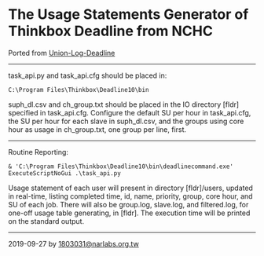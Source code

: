 # The Usage Statements Generator of Thinkbox Deadline from NCHC

Ported from [Union-Log-Deadline](https://github.com/work-nchc/Union-Log-Deadline)

---
task_api.py and task_api.cfg should be placed in:

```
C:\Program Files\Thinkbox\Deadline10\bin
```

suph_dl.csv and ch_group.txt should be placed in the IO directory [fldr] specified in task_api.cfg.  Configure the default SU per hour in task_api.cfg, the SU per hour for each slave in suph_dl.csv, and the groups using core hour as usage in ch_group.txt, one group per line, first.

---
Routine Reporting:

```
& 'C:\Program Files\Thinkbox\Deadline10\bin\deadlinecommand.exe' ExecuteScriptNoGui .\task_api.py
```

Usage statement of each user will present in directory [fldr]/users, updated in real-time, listing completed time, id, name, priority, group, core hour, and SU of each job.  There will also be group.log, slave.log, and filtered.log, for one-off usage table generating, in [fldr].  The execution time will be printed on the standard output.

---
2019-09-27 by 1803031@narlabs.org.tw
